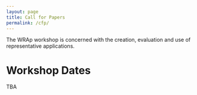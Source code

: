 ```yaml
---
layout: page
title: Call for Papers
permalink: /cfp/
---
```


The WRAp workshop is concerned with the creation, evaluation and use of
representative applications.

# Workshop Dates
TBA
